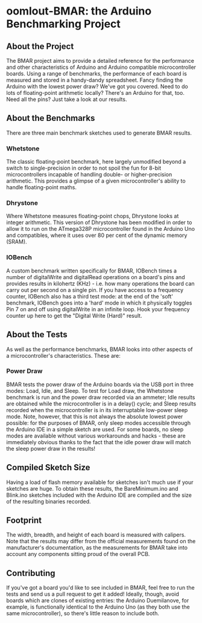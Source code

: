 # oomlout-BMAR: the Arduino Benchmarking Project

## About the Project
The BMAR project aims to provide a detailed reference for the performance
and other characteristics of Arduino and Arduino compatible microcontroller
boards. Using a range of benchmarks, the performance of each board is measured
and stored in a handy-dandy spreadsheet. Fancy finding the Arduino with the
lowest power draw? We've got you covered. Need to do lots of floating-point
arithmetic locally? There's an Arduino for that, too. Need all the pins? Just
take a look at our results.

## About the Benchmarks
There are three main benchmark sketches used to generate BMAR results.

### Whetstone
The classic floating-point benchmark, here largely unmodified beyond a switch
to single-precision in order to not spoil the fun for 8-bit microcontrollers
incapable of handling double- or higher-precision arithmetic. This provides a
glimpse of a given microcontroller's ability to handle floating-point maths.

### Dhrystone
Where Whetstone measures floating-point chops, Dhrystone looks at integer
arithmetic. This version of Dhrystone has been modified in order to allow it
to run on the ATmega328P microcontroller found in the Arduino Uno and
compatibles, where it uses over 80 per cent of the dynamic memory (SRAM).

### IOBench
A custom benchmark written specifically for BMAR, IOBench times a number of
digitalWrite and digitalRead operations on a board's pins and provides results
in kilohertz (KHz) - i.e. how many operations the board can carry out per second
on a single pin. If you have access to a frequency counter, IOBench also has a
third test mode: at the end of the 'soft' benchmark, IOBench goes into a 'hard'
mode in which it physically toggles Pin 7 on and off using digitalWrite in an
infinite loop. Hook your frequency counter up here to get the "Digital Write
(Hard)" result.

## About the Tests
As well as the performance benchmarks, BMAR looks into other aspects of a
microcontroller's characteristics. These are:

### Power Draw
BMAR tests the power draw of the Arduino boards via the USB port in three modes:
Load, Idle, and Sleep. To test for Load draw, the Whetstone benchmark is run and
the power draw recorded via an ammeter; Idle results are obtained while the
microcontroller is in a delay() cycle; and Sleep results recorded when the
microcontroller is in its interruptable low-power sleep mode. Note, however,
that this is not always the absolute lowest power possible: for the purposes of
BMAR, only sleep modes accessible through the Arduino IDE in a simple sketch are
used. For some boards, no sleep modes are available without various workarounds
and hacks - these are immediately obvious thanks to the fact that the idle power
draw will match the sleep power draw in the results!

## Compiled Sketch Size
Having a load of flash memory available for sketches isn't much use if your
sketches are huge. To obtain these results, the BareMinimum.ino and Blink.ino
sketches included with the Arduino IDE are compiled and the size of the
resulting binaries recorded.

## Footprint
The width, breadth, and height of each board is measured with calipers. Note
that the results may differ from the official measurements found on the
manufacturer's documentation, as the measurements for BMAR take into account any
components sitting proud of the overall PCB.

## Contributing
If you've got a board you'd like to see included in BMAR, feel free to run the
tests and send us a pull request to get it added! Ideally, though, avoid boards
which are clones of existing entries: the Arduino Duemilanove, for example, is
functionally identical to the Arduino Uno (as they both use the same
microcontroller), so there's little reason to include both.
